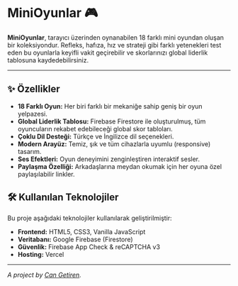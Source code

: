 # MiniOyunlar 🎮

**MiniOyunlar**, tarayıcı üzerinden oynanabilen 18 farklı mini oyundan oluşan bir koleksiyondur. Refleks, hafıza, hız ve strateji gibi farklı yetenekleri test eden bu oyunlarla keyifli vakit geçirebilir ve skorlarınızı global liderlik tablosuna kaydedebilirsiniz.


---

## ✨ Özellikler

*   **18 Farklı Oyun:** Her biri farklı bir mekaniğe sahip geniş bir oyun yelpazesi.
*   **Global Liderlik Tablosu:** Firebase Firestore ile oluşturulmuş, tüm oyuncuların rekabet edebileceği global skor tabloları.
*   **Çoklu Dil Desteği:** Türkçe ve İngilizce dil seçenekleri.
*   **Modern Arayüz:** Temiz, şık ve tüm cihazlarla uyumlu (responsive) tasarım.
*   **Ses Efektleri:** Oyun deneyimini zenginleştiren interaktif sesler.
*   **Paylaşma Özelliği:** Arkadaşlarına meydan okumak için her oyuna özel paylaşılabilir linkler.

## 🛠️ Kullanılan Teknolojiler

Bu proje aşağıdaki teknolojiler kullanılarak geliştirilmiştir:

*   **Frontend:** HTML5, CSS3, Vanilla JavaScript
*   **Veritabanı:** Google Firebase (Firestore)
*   **Güvenlik:** Firebase App Check & reCAPTCHA v3
*   **Hosting:** Vercel


---

*A project by [Can Getiren](https://github.com/cgetiren).*
